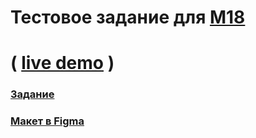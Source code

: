 # Тестовое задание для [M18](http://m18.ru/)
# ( [live demo](https://pavel-liteiniy.github.io/m18-test-task/) )

### [Задание](https://docs.google.com/document/d/1MSi9uqj40F-KcT-W8v0t8T06nNCc4YcXd4tQAHY9Z4E/edit)
### [Макет в Figma](https://www.figma.com/file/0d1P455SH9VwzSGu7JXFki/%D0%9C18_%D1%82%D0%B5%D1%81%D1%82%D0%BE%D0%B2%D0%BE%D0%B5-%D0%B7%D0%B0%D0%B4%D0%B0%D0%BD%D0%B8%D0%B5-%D0%B4%D0%BB%D1%8F-%D1%84%D1%80%D0%BE%D0%BD%D1%82%D0%B5%D0%BD%D0%B4-%D1%80%D0%B0%D0%B7%D1%80%D0%B0%D0%B1%D0%BE%D1%82%D1%87%D0%B8%D0%BA%D0%B0)
